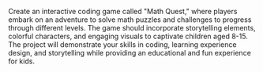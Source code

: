 Create an interactive coding game called "Math Quest," where players embark on an adventure to solve math puzzles and challenges to progress through different levels. The game should incorporate storytelling elements, colorful characters, and engaging visuals to captivate children aged 8-15. The project will demonstrate your skills in coding, learning experience design, and storytelling while providing an educational and fun experience for kids.